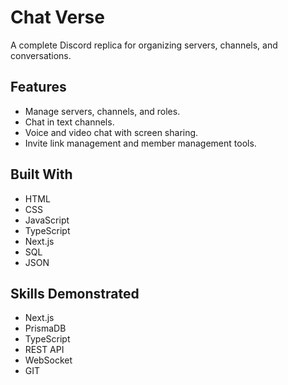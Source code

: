 # Chat Verse

A complete Discord replica for organizing servers, channels, and conversations.

## Features

- Manage servers, channels, and roles.
- Chat in text channels.
- Voice and video chat with screen sharing.
- Invite link management and member management tools.

## Built With

- HTML
- CSS
- JavaScript
- TypeScript
- Next.js
- SQL
- JSON

## Skills Demonstrated

- Next.js
- PrismaDB
- TypeScript
- REST API
- WebSocket
- GIT
